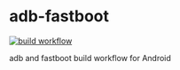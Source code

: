 # adb-fastboot

[![build workflow](https://github.com/RohitVerma882/adb-fastboot/actions/workflows/build.yml/badge.svg)](https://github.com/RohitVerma882/adb-fastboot/actions/workflows/build.yml)

adb and fastboot build workflow for Android